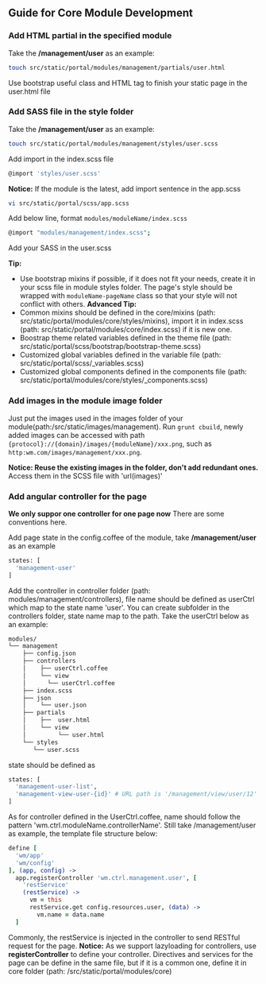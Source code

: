 ## Guide for Core Module Development

### Add HTML partial in the specified module

Take the **/management/user** as an example:
```sh
touch src/static/portal/modules/management/partials/user.html
```
Use bootstrap useful class and HTML tag to finish your static page in the user.html file

### Add SASS file in the style folder

Take the **/management/user** as an example:
```sh
touch src/static/portal/modules/management/styles/user.scss
```
Add import in the index.scss file
```sh
@import 'styles/user.scss'
```

**Notice:**
If the module is the latest, add import sentence in the app.scss
```sh
vi src/static/portal/scss/app.scss
```
Add below line, format `modules/moduleName/index.scss`
```sh
@import "modules/management/index.scss";
```
Add your SASS in the user.scss

**Tip:**
* Use bootstrap mixins if possible, if it does not fit your needs, create it in your scss file in module styles folder. The page's style should be wrapped with `moduleName-pageName` class so that your style will not conflict with others.
**Advanced Tip:**
* Common mixins should be defined in the core/mixins (path: src/static/portal/modules/core/styles/mixins), import it in index.scss (path: src/static/portal/modules/core/index.scss) if it is new one.
* Boostrap theme related variables defined in the theme file (path: src/static/portal/scss/bootstrap/bootstrap-theme.scss)
* Customized global variables defined in the variable file (path: src/static/portal/scss/_variables.scss)
* Customized global components defined in the components file (path: src/static/portal/modules/core/styles/_components.scss)

### Add images in the module image folder

Just put the images used in the images folder of your module(path:/src/static/images/management). Run `grunt cbuild`, newly added images can be accessed with path `{protocol}://{domain}/images/{moduleName}/xxx.png`, such as `http:wm.com/images/management/xxx.png`.

**Notice: Reuse the existing images in the folder, don't add redundant ones.**
Access them in the SCSS file with 'url(images)'

### Add angular controller for the page

**We only suppor one controller for one page now**
There are some conventions here.

Add page state in the config.coffee of the module, take **/management/user** as an example
```sh
states: [
  'management-user'
]
```
Add the controller in controller folder (path: modules/management/controllers), file name should be defined as userCtrl which map to the state name 'user'.
You can create subfolder in the controllers folder, state name map to the path.
Take the userCtrl below as an example:

```sh
modules/
└── management
    ├── config.json
    ├── controllers
    │    ├── userCtrl.coffee
    │    └── view
    │      └── userCtrl.coffee
    ├── index.scss
    ├── json
    │    └── user.json
    ├── partials
    │    ├──  user.html
    │    └── view
    │         └── user.html
    └── styles
       └── user.scss
```
state should be defined as
```sh
states: [
  'management-user-list',
  'management-view-user-{id}' # URL path is '/management/view/user/12'
]
```

As for controller defined in the UserCtrl.coffee, name should follow the pattern 'wm.ctrl.moduleName.controllerName'. Still take /management/user as example, the template file structure below:

```coffee
define [
  'wm/app'
  'wm/config'
], (app, config) ->
  app.registerController 'wm.ctrl.management.user', [
    'restService'
    (restService) ->
      vm = this
      restService.get config.resources.user, (data) ->
        vm.name = data.name
  ]

```
Commonly, the restService is injected in the controller to send RESTful request for the page.
**Notice:** As we support lazyloading for controllers, use **registerController** to define your controller.
Directives and services for the page can be define in the same file, but if it is a common one, define it in core folder (path: /src/static/portal/modules/core)
